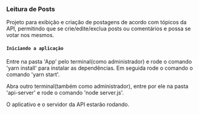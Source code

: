 ### Leitura de Posts
Projeto para exibição e criação de postagens de acordo com tópicos da API, permitindo que se crie/edite/exclua posts ou comentários e possa se votar nos mesmos.

#### `Iniciando a aplicação`
Entre na pasta 'App' pelo terminal(como administrador) e rode o comando 'yarn install' para instalar as dependências. Em seguida rode o comando o comando 'yarn start'.

Abra outro terminal(também como administrador), entre por ele na pasta 'api-server' e rode o comando 'node server.js'.

O aplicativo e o servidor da API estarão rodando.
